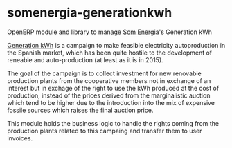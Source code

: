 # somenergia-generationkwh

OpenERP module and library to manage [Som Energia]'s Generation kWh

[Generation kWh] is a campaign to make feasible electricity autoproduction
in the Spanish market, which has been quite hostile to the development
of reneable and auto-production (at least as it is in 2015).

[Generation kWh]:https://generationkwh.org
[Som Energia]:https://somenergia.coop

The goal of the campaign is to collect investment for new renovable
production plants from the cooperative members not in exchange of
an interest but in exchage of the right to use the kWh produced
at the cost of production, instead of the prices derived from the
marginalistic auction which tend to be higher due to the introduction
into the mix of expensive fossile sources which raises the final
auction price.

This module holds the business logic to handle the rights coming
from the production plants related to this campaing and transfer
them to user invoices.




